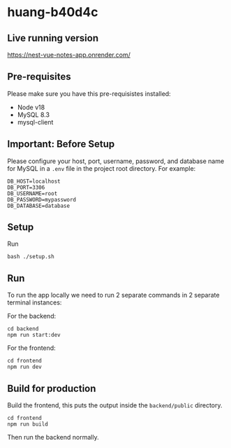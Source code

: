 # huang-b40d4c

## Live running version

https://nest-vue-notes-app.onrender.com/

## Pre-requisites
Please make sure you have this pre-requisistes installed:
- Node v18
- MySQL 8.3
- mysql-client

## Important: Before Setup

Please configure your host, port, username, password, and database name for MySQL in a `.env` file in the project root directory. For example:

```
DB_HOST=localhost
DB_PORT=3306
DB_USERNAME=root
DB_PASSWORD=mypassword
DB_DATABASE=database
```

## Setup

Run
```
bash ./setup.sh
```

## Run

To run the app locally we need to run 2 separate commands in 2 separate terminal instances:

For the backend:

```
cd backend
npm run start:dev
```

For the frontend:

```
cd frontend
npm run dev
```

## Build for production

Build the frontend, this puts the output inside the `backend/public` directory.

```
cd frontend
npm run build
```

Then run the backend normally.
